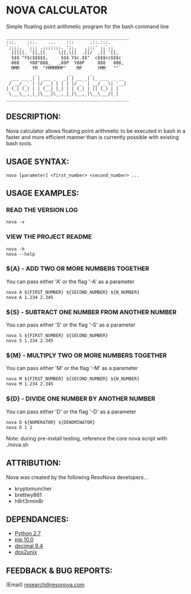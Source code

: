 # NOVA CALCULATOR
Simple floating point arithmetic program for the bash command line

```
_______________________________________________
:::.    :::.    ...    :::      .::.:::.     
`;;;;,  `;;; .;;;;;;;. ';;,   ,;;;' ;;`;;    
  [[[[[. '[[,[[     \[[,\[[  .[[/  ,[[ '[[,  
  $$$ "Y$c$$$$$,     $$$ Y$c.$$"  c$$$cc$$$c 
  888    Y88"888,_ _,88P  Y88P     888   888,
  MMM     YM  "YMMMMMP"    MP      YMM   ""` 
           _            _       _             
  ___ __ _| | ___ _   _| | __ _| |_ ___  _ __ 
 / __/ _` | |/ __| | | | |/ _` | __/ _ \| '__|
| (_| (_| | | (__| |_| | | (_| | || (_) | |   
 \___\__,_|_|\___|\__,_|_|\__,_|\__\___/|_|   
_______________________________________________
```

## DESCRIPTION:

Nova calculator allows floating point arithmetic to be executed in bash in a faster
and more efficient manner than is currently possible with existing bash tools.


## USAGE SYNTAX:

```nova [parameter] <first_number> <second_number> ...```

## USAGE EXAMPLES:

  ### READ THE VERSION LOG
  
  ```nova -v```

  ### VIEW THE PROJECT README
  
  ```nova -h```
  <br>
  ```nova --help```

  ### ${A} - ADD TWO OR MORE NUMBERS TOGETHER
  
  You can pass either 'A' or the flag '-A' as a parameter
  
  ```nova A ${FIRST_NUMBER} ${SECOND_NUMBER} ${N_NUMBER}```
  <br>
  ```nova A 1.234 2.345```

  ### ${S} - SUBTRACT ONE NUMBER FROM ANOTHER NUMBER
  
  You can pass either 'S' or the flag '-S' as a parameter
  
  ```nova S ${FIRST_NUMBER} ${SECOND_NUMBER}```
  <br>
  ```nova S 1.234 2.345```

  ### ${M} - MULTIPLY TWO OR MORE NUMBERS TOGETHER
  
  You can pass either 'M' or the flag '-M' as a parameter
  
  ```nova M ${FIRST_NUMBER} ${SECOND_NUMBER} ${N_NUMBER}```
  <br>
  ```nova M 1.234 2.345```

  ### ${D} - DIVIDE ONE NUMBER BY ANOTHER NUMBER
  
  You can pass either 'D' or the flag '-D' as a parameter
  
  ```nova D ${NUMERATOR} ${DENOMINATOR}```
  <br>
  ```nova D 1 2```

Note: during pre-install testing, reference the core nova script with ./nova.sh


## ATTRIBUTION:

Nova was created by the following ResoNova developers...

  - kryptomuncher
  - brettwy861
  - h8rt3rmin8r


## DEPENDANCIES:

  - [Python 2.7](https://www.python.org/download/releases/2.7/)
  - [pip 10.0](https://pypi.org/project/pip/)
  - [decimal 9.4](https://docs.python.org/2/library/decimal.html)
  - [dos2unix](https://linux.die.net/man/1/dos2unix)


## FEEDBACK & BUG REPORTS:

(Email) research@resonova.com

